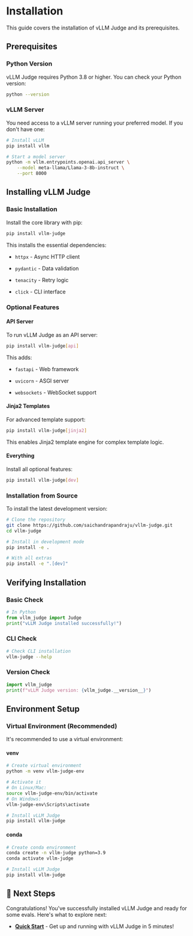 # Installation

This guide covers the installation of vLLM Judge and its prerequisites.

## Prerequisites

### Python Version

vLLM Judge requires Python 3.8 or higher. You can check your Python version:

```bash
python --version
```

### vLLM Server

You need access to a vLLM server running your preferred model. If you don't have one:


```bash
# Install vLLM
pip install vllm

# Start a model server
python -m vllm.entrypoints.openai.api_server \
    --model meta-llama/Llama-3-8b-instruct \
    --port 8000
```

## Installing vLLM Judge

### Basic Installation

Install the core library with pip:

```bash
pip install vllm-judge
```

This installs the essential dependencies:

- `httpx` - Async HTTP client

- `pydantic` - Data validation

- `tenacity` - Retry logic

- `click` - CLI interface

### Optional Features

#### API Server

To run vLLM Judge as an API server:

```bash
pip install vllm-judge[api]
```

This adds:

- `fastapi` - Web framework

- `uvicorn` - ASGI server

- `websockets` - WebSocket support

#### Jinja2 Templates

For advanced template support:

```bash
pip install vllm-judge[jinja2]
```
    
This enables Jinja2 template engine for complex template logic.


#### Everything

Install all optional features:

```bash
pip install vllm-judge[dev]
```

### Installation from Source

To install the latest development version:

```bash
# Clone the repository
git clone https://github.com/saichandrapandraju/vllm-judge.git
cd vllm-judge

# Install in development mode
pip install -e .

# With all extras
pip install -e ".[dev]"
```

## Verifying Installation

### Basic Check

```python
# In Python
from vllm_judge import Judge
print("vLLM Judge installed successfully!")
```

### CLI Check

```bash
# Check CLI installation
vllm-judge --help
```

### Version Check

```python
import vllm_judge
print(f"vLLM Judge version: {vllm_judge.__version__}")
```

## Environment Setup

### Virtual Environment (Recommended)

It's recommended to use a virtual environment:

#### venv

```bash
# Create virtual environment
python -m venv vllm-judge-env

# Activate it
# On Linux/Mac:
source vllm-judge-env/bin/activate
# On Windows:
vllm-judge-env\Scripts\activate

# Install vLLM Judge
pip install vllm-judge
```

#### conda

```bash
# Create conda environment
conda create -n vllm-judge python=3.9
conda activate vllm-judge

# Install vLLM Judge
pip install vllm-judge
```

## 🎉 Next Steps

Congratulations! You've successfully installed vLLM Judge and ready for some evals. Here's what to explore next:

- **[Quick Start](quickstart.md)** - Get up and running with vLLM Judge in 5 minutes!